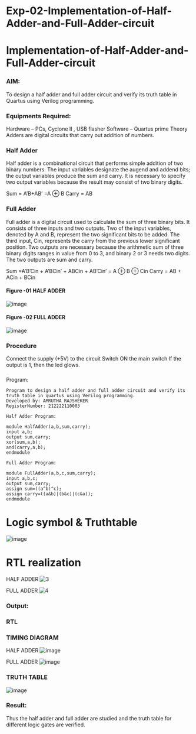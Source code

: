 # Exp-02-Implementation-of-Half-Adder-and-Full-Adder-circuit

# Implementation-of-Half-Adder-and-Full-Adder-circuit
### AIM:
To design a half adder and full adder circuit and verify its truth table in Quartus using Verilog programming.

### Equipments Required:
Hardware – PCs, Cyclone II , USB flasher
Software – Quartus prime
Theory
Adders are digital circuits that carry out addition of numbers.

### Half Adder
Half adder is a combinational circuit that performs simple addition of two binary numbers. The input variables designate the augend and addend bits; the output variables produce the sum and carry. It is necessary to specify two output variables because the result may consist of two binary digits.

Sum = A’B+AB’ =A ⊕ B Carry = AB

### Full Adder
Full adder is a digital circuit used to calculate the sum of three binary bits. It consists of three inputs and two outputs. Two of the input variables, denoted by A and B, represent the two significant bits to be added. The third input, Cin, represents the carry from the previous lower significant position. Two outputs are necessary because the arithmetic sum of three binary digits ranges in value from 0 to 3, and binary 2 or 3 needs two digits. The two outputs are sum and carry.

Sum =A’B’Cin + A’BCin’ + ABCin + AB’Cin’ = A ⊕ B ⊕ Cin Carry = AB + ACin + BCin


#### Figure -01 HALF ADDER 
 ![image](https://user-images.githubusercontent.com/36288975/163552156-a13e5a56-c638-4110-97d9-8896907c8d25.png)

#### Figure -02 FULL ADDER 
![image](https://user-images.githubusercontent.com/36288975/163552057-b3547877-6d07-45b4-b7e0-bcfebfad9e1d.png)

### Procedure

Connect the supply (+5V) to the circuit
Switch ON the main switch
If the output is 1, then the led glows.
### 
Program:
```
Program to design a half adder and full adder circuit and verify its truth table in quartus using Verilog programming.
Developed by: AMRUTHA RAJSHEKER
RegisterNumber: 212222110003

Half Adder Program:

module HalfAdder(a,b,sum,carry);
input a,b;
output sum,carry;
xor(sum,a,b);
and(carry,a,b);
endmodule

Full Adder Program:

module FullAdder(a,b,c,sum,carry);
input a,b,c;
output sum,carry;
assign sum=((a^b)^c);
assign carry=((a&b)|(b&c)|(c&a));
endmodule
```
# Logic symbol & Truthtable
![image](https://user-images.githubusercontent.com/119475943/232210195-850d4088-6fc9-4669-a7b5-0887dca35006.png)


# RTL realization
HALF ADDER
![3](https://user-images.githubusercontent.com/119475943/232223825-69bc9dcd-ee1b-49b4-bcbc-3cdf641c7aaa.png)

FULL ADDER
![4](https://user-images.githubusercontent.com/119475943/232223825-69bc9dcd-ee1b-49b4-bcbc-3cdf641c7aaa.png)

### Output:
### RTL
### TIMING DIAGRAM
HALF ADDER
![image](https://user-images.githubusercontent.com/119475943/232223977-6e4685c3-e7b2-4852-a29d-1e529dc91427.png)

FULL ADDER
![image](https://user-images.githubusercontent.com/119475943/232223985-52346be5-0d6e-487e-bc9e-6a9121f3ffed.png)

### TRUTH TABLE 
![image](https://user-images.githubusercontent.com/119475943/232224025-871652f0-0782-4e24-9f70-623aca2e46ef.png)

### Result:
Thus the half adder and full adder are studied and the truth table for different logic gates are verified.


